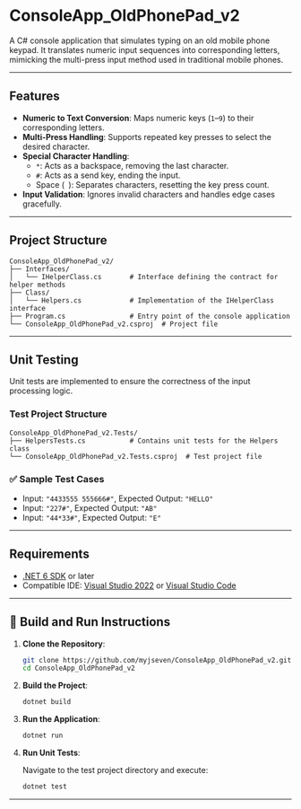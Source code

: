 
# ConsoleApp_OldPhonePad_v2

A C# console application that simulates typing on an old mobile phone keypad. It translates numeric input sequences into corresponding letters, mimicking the multi-press input method used in traditional mobile phones.

---

## Features

- **Numeric to Text Conversion**: Maps numeric keys (`1`–`9`) to their corresponding letters.
- **Multi-Press Handling**: Supports repeated key presses to select the desired character.
- **Special Character Handling**:
  - `*`: Acts as a backspace, removing the last character.
  - `#`: Acts as a send key, ending the input.
  - Space (` `): Separates characters, resetting the key press count.
- **Input Validation**: Ignores invalid characters and handles edge cases gracefully.

---

## Project Structure

```
ConsoleApp_OldPhonePad_v2/
├── Interfaces/
│   └── IHelperClass.cs       # Interface defining the contract for helper methods
├── Class/
│   └── Helpers.cs            # Implementation of the IHelperClass interface
├── Program.cs                # Entry point of the console application
└── ConsoleApp_OldPhonePad_v2.csproj  # Project file
```

---

## Unit Testing

Unit tests are implemented to ensure the correctness of the input processing logic.

### Test Project Structure

```
ConsoleApp_OldPhonePad_v2.Tests/
├── HelpersTests.cs           # Contains unit tests for the Helpers class
└── ConsoleApp_OldPhonePad_v2.Tests.csproj  # Test project file
```

### ✅ Sample Test Cases

- Input: `"4433555 555666#"`, Expected Output: `"HELLO"`
- Input: `"227#"`, Expected Output: `"AB"`
- Input: `"44*33#"`, Expected Output: `"E"`

---

## Requirements

- [.NET 6 SDK](https://dotnet.microsoft.com/download/dotnet/6.0) or later
- Compatible IDE: [Visual Studio 2022](https://visualstudio.microsoft.com/vs/) or [Visual Studio Code](https://code.visualstudio.com/)

---

## 🔧 Build and Run Instructions

1. **Clone the Repository**:

   ```bash
   git clone https://github.com/myjseven/ConsoleApp_OldPhonePad_v2.git
   cd ConsoleApp_OldPhonePad_v2
   ```

2. **Build the Project**:

   ```bash
   dotnet build
   ```

3. **Run the Application**:

   ```bash
   dotnet run
   ```

4. **Run Unit Tests**:

   Navigate to the test project directory and execute:

   ```bash
   dotnet test
   ```

---

